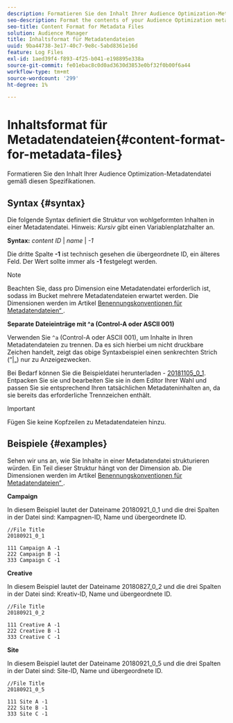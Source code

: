 ```yaml
---
description: Formatieren Sie den Inhalt Ihrer Audience Optimization-Metadatendatei gemäß diesen Spezifikationen.
seo-description: Format the contents of your Audience Optimization metadata file according to these specifications.
seo-title: Content Format for Metadata Files
solution: Audience Manager
title: Inhaltsformat für Metadatendateien
uuid: 9ba44738-3e17-40c7-9e8c-5abd8361e16d
feature: Log Files
exl-id: 1aed39f4-f893-4f25-b041-e198895e338a
source-git-commit: fe01ebac8c0d0ad3630d3853e0bf32f0b00f6a44
workflow-type: tm+mt
source-wordcount: '299'
ht-degree: 1%

---
```


# Inhaltsformat für Metadatendateien{#content-format-for-metadata-files}

Formatieren Sie den Inhalt Ihrer Audience Optimization-Metadatendatei gemäß diesen Spezifikationen.

## Syntax {#syntax}

Die folgende Syntax definiert die Struktur von wohlgeformten Inhalten in einer Metadatendatei. Hinweis: *Kursiv* gibt einen Variablenplatzhalter an.

**Syntax:** *content ID* | *name* | *-1*

<!--In the contents syntax, you'll notice a parent ID variable. Don't confuse it with the parent ID used in the [metadata file name](../../../reporting/audience-optimization-reports/metadata-files-intro/metadata-file-names.md). These 2 variables seem similar, but they represent different things. In the file name, the parent ID corresponds to a category like "campaign" (ID 1), "placement" (ID 3), or "tactic" (ID 9), etc. In the file body:-->

Die dritte Spalte **-1** ist technisch gesehen die übergeordnete ID, ein älteres Feld. Der Wert sollte immer als **-1** festgelegt werden.

>[!NOTE]
>
>Beachten Sie, dass pro Dimension eine Metadatendatei erforderlich ist, sodass im Bucket mehrere Metadatendateien erwartet werden. Die Dimensionen werden im Artikel [Benennungskonventionen für Metadatendateien“ ](../../../reporting/audience-optimization-reports/metadata-files-intro/metadata-file-names.md#child-dimension).

**Separate Dateieinträge mit ^a (Control-A oder ASCII 001)**

Verwenden Sie `^a` (Control-A oder ASCII 001), um Inhalte in Ihren Metadatendateien zu trennen. Da es sich hierbei um nicht druckbare Zeichen handelt, zeigt das obige Syntaxbeispiel einen senkrechten Strich (“|„) nur zu Anzeigezwecken.

Bei Bedarf können Sie die Beispieldatei herunterladen - [20181105_0_1](assets/20181105_0_1.zip). Entpacken Sie sie und bearbeiten Sie sie in dem Editor Ihrer Wahl und passen Sie sie entsprechend Ihren tatsächlichen Metadateninhalten an, da sie bereits das erforderliche Trennzeichen enthält.

>[!IMPORTANT]
>
>Fügen Sie keine Kopfzeilen zu Metadatendateien hinzu.

## Beispiele {#examples}

Sehen wir uns an, wie Sie Inhalte in einer Metadatendatei strukturieren würden. Ein Teil dieser Struktur hängt von der Dimension ab. Die Dimensionen werden im Artikel [Benennungskonventionen für Metadatendateien“ ](../../../reporting/audience-optimization-reports/metadata-files-intro/metadata-file-names.md#child-dimension).

**Campaign**

In diesem Beispiel lautet der Dateiname 20180921_0_1 und die drei Spalten in der Datei sind: Kampagnen-ID, Name und übergeordnete ID.

<!--Let's say you want to populate the creative drop down menu with creative names from a particular campaign. In this case, your metadata file name would include ID 1 (campaign) and ID 2 (creative). Following the content syntax, your metadata file would contain the creative ID, creative name, and actual campaign ID.-->

```
//File Title
20180921_0_1

111 Campaign A -1
222 Campaign B -1
333 Campaign C -1
```

**Creative**

In diesem Beispiel lautet der Dateiname 20180827_0_2 und die drei Spalten in der Datei sind: Kreativ-ID, Name und übergeordnete ID.

```
//File Title
20180921_0_2

111 Creative A -1
222 Creative B -1
333 Creative C -1
```

**Site**

In diesem Beispiel lautet der Dateiname 20180921_0_5 und die drei Spalten in der Datei sind: Site-ID, Name und übergeordnete ID.

```
//File Title
20180921_0_5

111 Site A -1
222 Site B -1
333 Site C -1
```
